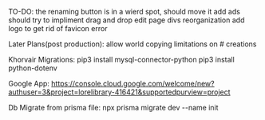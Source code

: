 TO-DO:
the renaming button is in a wierd spot, should move it
add ads
should try to impliment drag and drop edit page divs reorganization
add logo to get rid of favicon error

Later Plans(post production):
allow world copying
limitations on # creations

Khorvair Migrations:
pip3 install mysql-connector-python
pip3 install python-dotenv

Google App:
https://console.cloud.google.com/welcome/new?authuser=3&project=lorelibrary-416421&supportedpurview=project

Db Migrate from prisma file:
npx prisma migrate dev --name init
